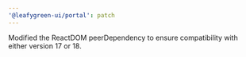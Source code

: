 ```yaml
---
'@leafygreen-ui/portal': patch
---
```


Modified the ReactDOM peerDependency to ensure compatibility with either version 17 or 18.
